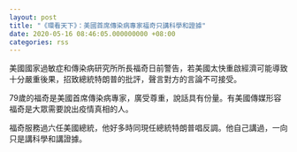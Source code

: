 ```yaml
---
layout: post
title: "《環看天下》：美國首席傳染病專家福奇只講科學和證據"
date: 2020-05-16 08:46:05.000000000 +08:00
categories: rss
---
```


美國國家過敏症和傳染病研究所所長福奇日前警告，若美國太快重啟經濟可能導致十分嚴重後果，招致總統特朗普的批評，聲言對方的言論不可接受。

79歲的福奇是美國首席傳染病專家，廣受尊重，說話具有份量。有美國傳媒形容福奇是大眾需要說出疫情真相的人。

福奇服務過六任美國總統，他好多時同現任總統特朗普唱反調。他自己講過，一向只是講科學和講證據。
